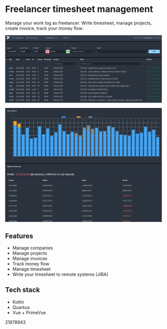 # Freelancer timesheet management

Manage your work log as freelancer. Write timesheet, manage projects, create invoice, track your money flow.

![Dashboard](img/timeline.png)

![MoneyFlow](img/tracking.png)



## Features
* Manage companies
* Manage projects
* Manage invoices
* Track money flow
* Manage timesheet
* Write your timesheet to remote systems (JIRA)

## Tech stack
* Kotlin
* Quarkus
* Vue + PrimeVue

21878943
